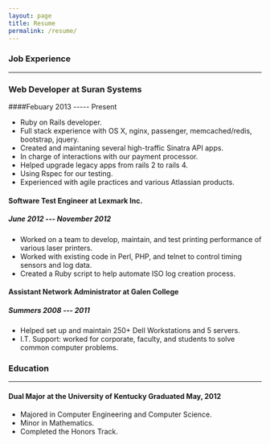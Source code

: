 ```yaml
---
layout: page
title: Resume
permalink: /resume/
---
```


### Job Experience
------------------

### Web Developer at Suran Systems  

####Febuary 2013 ----- Present

  - Ruby on Rails developer.
  - Full stack experience with OS X, nginx, passenger, memcached/redis, bootstrap, jquery.
  - Created and maintaning several high-traffic Sinatra API apps.
  - In charge of interactions with our payment processor.
  - Helped upgrade legacy apps from rails 2 to rails 4.
  - Using Rspec for our testing.
  - Experienced with agile practices and various Atlassian products. 

#### Software Test Engineer at Lexmark Inc.  

##### June 2012 --- November 2012
  
  - Worked on a team to develop, maintain, and test printing performance of various laser printers.
  - Worked with existing code in Perl, PHP, and telnet to control timing sensors and log data. 
  - Created a Ruby script to help automate ISO log creation process. 

#### Assistant Network Administrator at Galen College 

##### Summers 2008 --- 2011
  
  - Helped set up and maintain 250+ Dell Workstations and 5 servers.
  -  I.T. Support: worked for corporate, faculty, and students to solve common computer problems.
  
### Education
-------------

#### Dual Major at the University of Kentucky  Graduated May, 2012
  - Majored in Computer Engineering and Computer Science. 
  - Minor in Mathematics.
  - Completed the Honors Track.  
